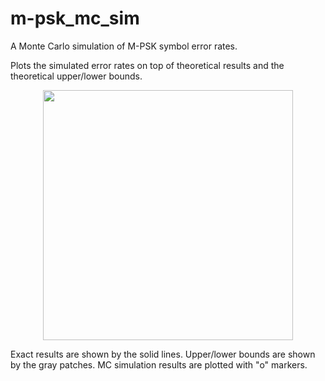 # m-psk_mc_sim
A Monte Carlo simulation of M-PSK symbol error rates.

Plots the simulated error rates on top of theoretical results and the theoretical upper/lower bounds.

<div align="center"><img src="https://cloud.githubusercontent.com/assets/3694352/16102368/59a91fa2-3334-11e6-8f1c-23b4f2cf9998.png" style="width: 400px;"/></div>

Exact results are shown by the solid lines. Upper/lower bounds are shown by the gray patches. MC simulation results are plotted with "o" markers.
